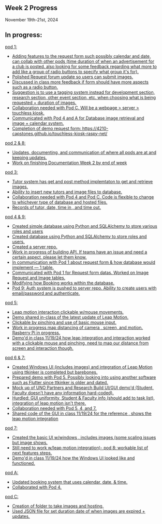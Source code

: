 ## Week 2 Progress
November 19th-21st, 2024

## In progress:
<u> pod 1: <u>
- Adding features to the request form such possibly calendar and date, can collab with other pods (time duration of when an advertisement for a club is posted. also looking for some feedback regarding what more to add like a group of radio buttons to specify what group it's for).
- Polished Request forum update so users can submit images.
- Discussed in class more feedback if form should have more aspects such as a radio button.
- Suggestion is to use a tagging system instead for development section, research section, other event  section, etc. when choosing what is being requested + duration of images.
- Collaboration needed with Pod C. Will be a webpage > server > touchless kiosk.
- Communicated with Pod 4 and A for Database image retrieval and image + calendar system.
- Completion of  demo request form: https://4210-capstones.github.io/touchless-kiosk-raspy-net/

<u> pod 2 & 8: <u>
- Updates, documenting, and communication of where all pods are at and keeping updates.
- Work on finishing Documentation Week 2 by end of week

<u> pod 3: <u>
- Tutor system has get and post method implemtaton to get and retrieve images.
- Ability to insert new tutors and image files to database.
- Collaboration needed with Pod 4 and Pod C. Code is flexible to change to whichever type of database and hosted files.
- Records of tutor, date, time in , and time out.
  
<u> pod 4 & 9: <u>
- Created simple database using Python and SQLAlchemy to store various roles and users
- Created database using Python and SQLAlchemy to store roles and users.
- Created a server repo.
- Work in progress of building API. If teams have an issue and need a certain aspect, please let them know.
- In communication with Pod 1 about request form & how database would implement — 1 table.
- Communicated with Pod 1 for Request form datas. Worked on Image Request and Image tables.
- Modifying how Booking works within the database.
- Pod 9: Auth system is pushed to server repo. Ability to create users with email/password and authenticate.

<u> pod 5: <u>
- Leap motion interaction clickable w/mouse movements.
- Demo shared in-class of the latest update of Leap Motion.
- Clickable by pinching and use of basic mouse input.
- Work in progress map distancing of camera , screen, and motion. Rasberry Pi in progress.
-  Demo'd in class 11/19/24 how leap integration and interaction worked with a clickable mouse and pinching, need to map our distance from screen and interaction though.
  
<u> pod 6 & 7: <u>
- Created Windows UI (includes images) and integration of Leap Motion using ttkinker is completed but barebones.
- Prepared demo with Pod 5. Possibly looking into using another software such as Flutter since ttkinker is older and dated.
- Mock up of UNO Partners and Research Build UI/GUI demo'd (Student, Faculty doesn't have any information hard-coded).
- Hurdled: GUI uniformity, Student & Faculty info (should add to task list), integration of leap motion isn't there.
- Collaboration needed with Pod 5, 4, and 7.
- Shared code of the GUI in class 11/19/24 for the reference , shows the leap motion integration

<u> pod 7: <u>
- Created the basic UI w/windows , includes images (some scaling issues but image shows.
- Still need to work w/leap motion integration)- pod 8: workable list of next features steps.
- Demo'd in class 11/19/24 how the Windows UI looked like and functioned. 

<u> pod A: <u>
- Updated booking system that uses calendar, date, & time.
- Collaborated with Pod 4.

<u> pod C: <u>
- Creation of folder to take images and hosting.
- Used JSON file for set duration date of when images are expired + updates.
